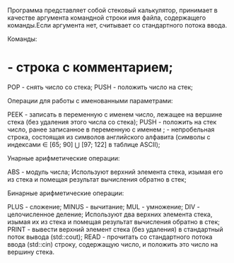 Программа представляет собой стековый калькулятор,  принимает в качестве аргумента командной строки имя файла, содержащего команды.Если аргумента нет, считывает со стандартного потока ввода.

Команды: 

# - строка с комментарием;
POP - снять число со стека;
PUSH <number> - положить число на стек;

Операции для работы с именованными параметрами:

PEEK <varname> - записать в переменную с именем <varname> число, лежащее на вершине стека (без удаления этого числа со стека);
PUSH <varname> - положить на стек число, ранее записанное в переменную с именем <varname>;
<varname> - непробельная строка, состоящая из символов английского алфавита (символы с индексами ∈ [65; 90] ⋃ [97; 122] в таблице ASCII);

Унарные арифметические операции:

ABS - модуль числа;
		Используют верхний элемента стека, изымая его из стека и помещая результат вычисления обратно в стек;

Бинарные арифметические операции:

PLUS - сложение;
MINUS - вычитание;
MUL - умножение;
DIV - целочисленное деление;
		Используют два верхних элемента стека, изымая их из стека и помещая результат вычисления обратно в стек;
PRINT - вывести верхний элемент стека (без удаления) в стандартный поток вывода (std::cout);
READ - прочитать со стандартного потока ввода (std::cin) строку, содержащую число, и положить это число на вершину стека.
